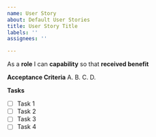 ```yaml
---
name: User Story
about: Default User Stories
title: User Story Title
labels: ''
assignees: ''

---
```


As a **role** I can **capability** so that **received benefit**

**Acceptance Criteria**
A.
B.
C.
D.

**Tasks**
- [ ] Task 1
- [ ] Task 2
- [ ] Task 3
- [ ] Task 4
